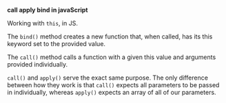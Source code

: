 **call apply bind in javaScript**

Working with ```this```, in JS.

The ```bind()``` method creates a new function that, when called, has its this keyword set to the provided value.

The ```call()``` method calls a function with a given this value and arguments provided individually.

```call()``` and ```apply()``` serve the exact same purpose. The only difference between how they work is that 
```call()``` expects all parameters to be passed in individually, whereas ```apply()``` expects an array of all of our parameters.
